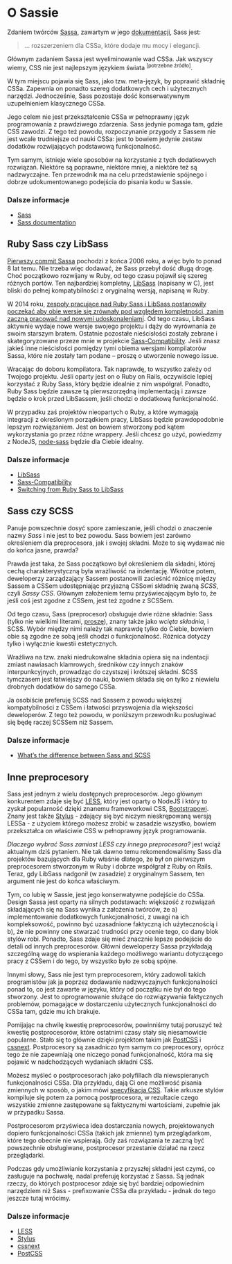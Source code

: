 
# O Sassie

Zdaniem twórców [Sassa](http://sass-lang.com), zawartym w jego [dokumentacji](http://sass-lang.com/documentation/file.SASS_REFERENCE.html), Sass jest:

> ... rozszerzeniem dla CSSa, które dodaje mu mocy i elegancji.

Głównym zadaniem Sassa jest wyeliminowanie wad CSSa. Jak wszyscy wiemy, CSS nie jest najlepszym językiem świata <sup>[potrzebne źródło]</sup>.

W tym miejscu pojawia się Sass, jako tzw. meta-język, by poprawić składnię CSSa. Zapewnia on ponadto szereg dodatkowych cech i użytecznych narzędzi. Jednocześnie, Sass pozostaje dość konserwatywnym uzupełnieniem klasycznego CSSa.

Jego celem nie jest przekształcenie CSSa w pełnoprawny język programowania z prawdziwego zdarzenia. Sass jedynie pomaga tam, gdzie CSS zawodzi. Z tego też powodu, rozpoczynanie przygody z Sassem nie jest wcale trudniejsze od nauki CSSa: jest to bowiem jedynie zestaw dodatków rozwijających podstawową funkcjonalność.

Tym samym, istnieje wiele sposobów na korzystanie z tych dodatkowych rozwiązań. Niektóre są poprawne, niektóre mniej, a niektóre też są nadzwyczajne. Ten przewodnik ma na celu przedstawienie spójnego i dobrze udokumentowanego podejścia do pisania kodu w Sassie.

### Dalsze informacje

* [Sass](http://sass-lang.com)
* [Sass documentation](http://sass-lang.com/documentation/file.SASS_REFERENCE.html)

## Ruby Sass czy LibSass

[Pierwszy commit Sassa](https://github.com/hcatlin/sass/commit/fa5048ba405619273e474a50400c7243fbff54fe) pochodzi z końca 2006 roku, a więc było to ponad 8 lat temu. Nie trzeba więc dodawać, że Sass przebył dość długą drogę. Choć początkowo rozwijany w Ruby, od tego czasu pojawił się szereg różnych portów. Ten najbardziej kompletny, [LibSass](https://github.com/sass/libsass) (napisany w C), jest bliski do pełnej kompatybilności z oryginalną wersją, napisaną w Ruby.

W 2014 roku, [zespoły pracujące nad Ruby Sass i LibSass postanowiły poczekać aby obie wersje się zrównały pod względem kompletności, zanim zaczną pracować nad nowymi udoskonaleniami](https://github.com/sass/libsass/wiki/The-LibSass-Compatibility-Plan). Od tego czasu, LibSass aktywnie wydaje nowe wersje swojego projektu i dąży do wyrównania ze swoim starszym bratem. Ostatnie pozostałe nieścisłości zostały zebrane i skategoryzowane przeze mnie w projekcie [Sass-Compatibility](http://sass-compatibility.github.io). Jeśli znasz jakieś inne nieścisłości pomiędzy tymi obiema wersjami kompilatorów Sassa, które nie zostały tam podane – proszę o utworzenie nowego issue.

Wracając do doboru kompilatora. Tak naprawdę, to wszystko zależy od Twojego projektu. Jeśli oparty jest on o Ruby on Rails, oczywiście lepiej korzystać z Ruby Sass, który będzie idealnie z nim współgrał. Ponadto, Ruby Sass będzie zawsze tą pierwszorzędną implementacją i zawsze będzie o krok przed LibSassem, jeśli chodzi o dodatkową funkcjonalność.

W przypadku zaś projektów nieopartych o Ruby, a które wymagają integracji z określonym porządkiem pracy, LibSass będzie prawdopodobnie lepszym rozwiązaniem. Jest on bowiem stworzony pod kątem wykorzystania go przez różne wrappery. Jeśli chcesz go użyć, powiedzmy z NodeJS, [node-sass](https://github.com/sass/node-sass) będzie dla Ciebie idealny.

### Dalsze informacje

* [LibSass](https://github.com/sass/libsass)
* [Sass-Compatibility](http://sass-compatibility.github.io)
* [Switching from Ruby Sass to LibSass](http://www.sitepoint.com/switching-ruby-sass-libsass/)

## Sass czy SCSS

Panuje powszechnie dosyć spore zamieszanie, jeśli chodzi o znaczenie nazwy *Sass* i nie jest to bez powodu. Sass bowiem jest zarówno określeniem dla preprocesora, jak i swojej składni. Może to się wydawać nie do końca jasne, prawda?

Prawda jest taka, że Sass początkowo był określeniem dla składni, której cechą charakterystyczną była wrażliwość na indentację. Wkrótce potem, deweloperzy zarządzający Sassem postanowili zacieśnić różnicę między Sassem a CSSem udostępniając przyjazną CSSowi składnię zwaną *SCSS*, czyli *Sassy CSS*. Głównym założeniem temu przyświecającym było to, że jeśli coś jest zgodne z CSSem, jest też zgodne z SCSSem.

Od tego czasu, Sass (preprocesor) obsługuje dwie różne składnie: Sass (tylko nie wielkimi literami, [proszę](http://sassnotsass.com)), znany także jako *wcięta składnia*, i SCSS. Wybór między nimi należy tak naprawdę tylko do Ciebie, bowiem obie są zgodne ze sobą jeśli chodzi o funkcjonalność. Różnica dotyczy tylko i wyłącznie kwestii estetycznych.

Wrażliwa na tzw. znaki niedrukowalne składnia opiera się na indentacji zmiast nawiasach klamrowych, średników czy innych znaków interpunkcyjnych, prowadząc do czystszej i krótszej składni. SCSS tymczasem jest łatwiejszy do nauki, bowiem składa się on tylko z niewielu drobnych dodatków do samego CSSa.

Ja osobiście preferuję SCSS nad Sassem z powodu większej kompatybilności z CSSem i łatwości przyswojenia dla większości deweloperów. Z tego też powodu, w poniższym przewodniku posługiwać się będę raczej SCSSem niż Sassem.

### Dalsze informacje

* [What’s the difference between Sass and SCSS](http://www.sitepoint.com/whats-difference-sass-scss/)

## Inne preprocesory

Sass jest jednym z wielu dostępnych preprocesorów. Jego głównym konkurentem zdaje się być [LESS](http://lesscss.org/), który jest oparty o NodeJS i który to zyskał popularność dzięki znanemu frameworkowi CSS, [Bootstrapowi](http://getbootstrap.com/). Znany jest także [Stylus](http://learnboost.github.io/stylus/) - zdający się być niczym nieskrępowaną wersją LESSa - z użyciem którego możesz zrobić w zasadzie wszystko, bowiem przekształca on właściwie CSS w pełnoprawny język programowania.

*Dlaczego wybrać Sass zamiast LESS czy innego preprocesora?* jest wciąż aktualnym dziś pytaniem. Nie tak dawno temu rekomendowaliśmy Sass dla projektów bazujących dla Ruby właśnie dlatego, że był on pierwszym preprocesorem stworzonym w Ruby i dobrze współgrał z Ruby on Rails. Teraz, gdy LibSass nadgonił (w zasadzie) z oryginalnym Sassem, ten argument nie jest do końca właściwym.

Tym, co lubię w Sassie, jest jego konserwatywne podejście do CSSa. Design Sassa jest oparty na silnych podstawach: większość z rozwiązań składających się na Sass wynika z założenia twórców, że a) implementowanie dodatkowych funkcjonalności, z uwagi na ich kompleksowość, powinno być uzasadnione faktyczną ich użytecznością i b), że nie powinny one stwarzać trudności przy ocenie tego, co dany blok stylów robi. Ponadto, Sass zdaje się mieć znacznie lepsze podejście do detali od innych preprocesorów. Główni deweloperzy Sassa przykładają szczególną wagę do wspierania każdego możliwego wariantu dotyczącego pracy z CSSem i do tego, by wszystko było ze sobą spójne.

Innymi słowy, Sass nie jest tym preprocesorem, który zadowoli takich programistów jak ja poprzez dodawanie nadzwyczajnych funkcjonalności ponad to, co jest zawarte w języku, który od początku nie był do tego stworzony. Jest to oprogramowanie służące do rozwiązywania faktycznych problemów, pomagające w dostarczeniu użytecznych funkcjonalności do CSSa tam, gdzie mu ich brakuje.

Pomijając na chwilę kwestię preprocesorów, powinniśmy tutaj poruszyć też kwestię postprocesorów, które ostatnimi czasy stały się niesamowicie popularne. Stało się to głównie dzięki projektom takim jak [PostCSS](https://github.com/postcss/postcss) i [cssnext](https://cssnext.github.io/). Postprocesory są zasadniczo tym samym co preprocesory, oprócz tego że nie zapewniają one niczego ponad funkcjonalność, która ma się pojawić w nadchodzących wydaniach składni CSS.

Możesz myśleć o postprocesorach jako polyfillach dla niewspieranych funkcjonalności CSSa. Dla przykładu, dają Ci one możliwość pisania zmiennych w sposób, o jakim mówi [specyfikacja CSS](http://dev.w3.org/csswg/css-variables/). Takie arkusze stylów kompiluje się potem za pomocą postprocesora, w rezultacie czego wszystkie zmienne zastępowane są faktycznymi wartościami, zupełnie jak w przypadku Sassa.

Postprocesorom przyświeca idea dostarczania nowych, projektowanych dopiero funkcjonalności CSSa (takich jak zmienne) tym przeglądarkom, które tego obecnie nie wspierają. Gdy zaś rozwiązania te zaczną być powszechnie obsługiwane, postprocesor przestanie działać na rzecz przeglądarki.

Podczas gdy umożliwianie korzystania z przyszłej składni jest czymś, co zasługuje na pochwałę, nadal preferuję korzystać z Sassa. Są jednak rzeczy, do których postprocesor zdaje się być bardziej odpowiednim narzędziem niż Sass - prefixowanie CSSa dla przykładu - jednak do tego jeszcze tutaj wrócimy.

### Dalsze informacje

* [LESS](http://lesscss.org/)
* [Stylus](http://learnboost.github.io/stylus/)
* [cssnext](https://cssnext.github.io/)
* [PostCSS](https://github.com/postcss/postcss)
